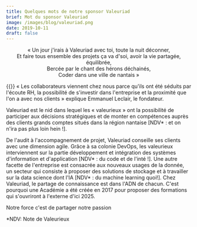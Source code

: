 ```yaml
---
title: Quelques mots de notre sponsor Valeuriad
brief: Mot du sponsor Valeuriad
image: /images/blog/valeuriad.png
date: 2019-10-11
draft: false
---
```


<p style="text-align:center;">« Un jour j'irais à Valeuriad avec toi, toute la nuit déconner,<br>
Et faire tous ensemble des projets ça va d'soi, avoir la vie partagée, équilibrée,<br>
Bercée par le chant des hérons déchainés,<br>
Coder dans une ville de nantais »</p>

{{<centered-img src="http://www.valeuriad.fr/ext/devfest/devfest2019.jpg" alt="Valeuriad" width="350">}}
« Les collaborateurs viennent chez nous parce qu'ils ont été séduits par l'écoute RH, la
possibilité de s'investir dans l'entreprise et la proximité que l'on a avec nos clients » explique
Emmanuel Leclair, le fondateur.

Valeuriad est le nid dans lequel les « valeurieux » ont la possibilité de participer aux
décisions stratégiques et de monter en compétences auprès des clients grands comptes
situés dans la région nantaise [NDV* : et on n'ira pas plus loin hein !].

De l'audit à l'accompagnement de projet, Valeuriad conseille ses clients avec une dimension
agile. Grâce à sa colonie DevOps, les valeurieux interviennent sur la partie développement
et intégration des systèmes d'information et d'application [NDV* : du code et de l'inté !]. Une
autre facette de l'entreprise est consacrée aux nouveaux usages de la donnée, un secteur
qui consiste à proposer des solutions de stockage et à travailler sur la data science dont l'IA
[NDV* : du machine learning quoi!].
Chez Valeuriad, le partage de connaissance est dans l'ADN de chacun. C'est pourquoi une
Académie a été créée en 2017 pour proposer des formations qui s'ouvriront à l'externe d'ici
2025.

Notre force c'est de partager notre passion

*NDV: Note de Valeurieux